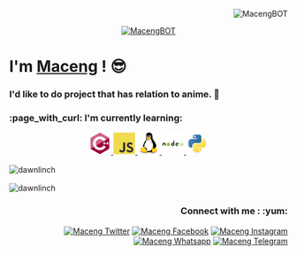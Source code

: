 <p align="right"> <img src="https://komarev.com/ghpvc/?username=MacengBOT&label=Profile%20views&color=443c42&style=plastic" alt="MacengBOT" /> </p>
<p align="center"> <a href="https://github.com/ryo-ma/github-profile-trophy"><img src="https://github-profile-trophy.vercel.app/?username=MacengBOT" alt="MacengBOT" /></a> </p>

# I'm [Maceng](https://github.com/MacengBOT) ! :sunglasses:
### I'd like to do project that has relation to anime. :ghost:


<h3 align="left">:page_with_curl: I'm currently learning:</h3>
<p align="center"> <a href="https://www.w3schools.com/cpp/" target="_blank"> <img src="https://raw.githubusercontent.com/devicons/devicon/master/icons/cplusplus/cplusplus-original.svg" alt="cplusplus" width="40" height="40"/> </a> <a href="https://developer.mozilla.org/en-US/docs/Web/JavaScript" target="_blank"> <img src="https://raw.githubusercontent.com/devicons/devicon/master/icons/javascript/javascript-original.svg" alt="javascript" width="40" height="40"/> </a> <a href="https://www.linux.org/" target="_blank"> <img src="https://raw.githubusercontent.com/devicons/devicon/master/icons/linux/linux-original.svg" alt="linux" width="40" height="40"/> </a> <a href="https://nodejs.org" target="_blank"> <img src="https://raw.githubusercontent.com/devicons/devicon/master/icons/nodejs/nodejs-original-wordmark.svg" alt="nodejs" width="40" height="40"/> </a> <a href="https://www.python.org" target="_blank"> <img src="https://raw.githubusercontent.com/devicons/devicon/master/icons/python/python-original.svg" alt="python" width="40" height="40"/> </a> </p>

<p><img align="center" src="https://github-readme-streak-stats.herokuapp.com/?user=dawnlinch&theme=default" alt="dawnlinch" /></p>
<p><img align="center" src="https://bad-apple-github-readme.vercel.app/api?show_bg=1&username=dawnlinch" alt="dawnlinch" /></p>
</details>

<h3 align="right">Connect with me : :yum:</h3>
<p align="right">
<a href="https://twitter.com/niellsamosir" target="_blank"><img align="center" src="https://simpleicons.org/icons/twitter.svg" alt="Maceng Twitter" height="30" width="40" /></a>
<a href="https://fb.com/danielneubie" target="_blank"><img align="center" src="https://simpleicons.org/icons/facebook.svg" alt="Maceng Facebook" height="30" width="40" /></a>
<a href="https://instagram.com/maceeeeng" target="_blank"><img align="center" src="https://simpleicons.org/icons/instagram.svg" alt="Maceng Instagram" height="30" width="40" /></a>
<a href="https://wa.me/6285161602919" target="_blank"><img align="center" src="https://simpleicons.org/icons/whatsapp.svg" alt="Maceng Whatsapp" height="30" width="40" /></a>
<a href="https://t.me/ceng29" target="_blank"><img align="center" src="https://simpleicons.org/icons/telegram.svg" alt="Maceng Telegram" height="30" width="40" /></a>
</p>
